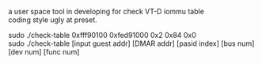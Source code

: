 a user space tool in developing for check VT-D iommu table  
coding style ugly at preset.  

sudo ./check-table 0xfff90100 0xfed91000 0x2 0x84 0x0  
sudo ./check-table [input guest addr] [DMAR addr] [pasid index] [bus num] [dev num] [func num]

